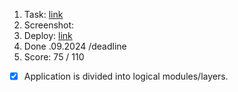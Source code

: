 1. Task: [link](https://github.com/)
2. Screenshot:
3. Deploy: [link](https://github.com/)
4. Done .09.2024 /deadline
5. Score: 75 / 110
 - [x] Application is divided into logical modules/layers.